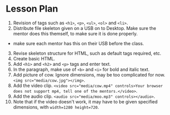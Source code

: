 # Lesson Plan
1. Revision of tags such as `<h1>`, `<p>`, `<ul>`, `<ol>` and `<li>`.
2. Distribute file skeleton given on a USB on to Desktop. Make sure the mentor does this themself, to make sure it is done properly.
 - make sure each mentor has this on their USB before the class.
3. Revise skeleton structure for HTML, such as default tags required, etc.
4. Create basic HTML.
5. Add `<h1>` and `<h2>` and `<p>` tags and enter text.
6. In the paragraph, make use of `<b>` and `<i>` for bold and italic text. 
7. Add picture of cow. Ignore dimensions, may be too complicated for now. `<img src="media/cow.jpg"></img>`.
8. Add the video clip. `<video src="media/cow.mp4" controls>Your browser does not support mp4, tell one of the mentors.</video>`.
9. Add the audio clip. `<audio src="media/moo.mp3" controls></audio>`.
10. Note that if the video doesn't work, it may have to be given specified dimensions, with `width=1280 height=720`.